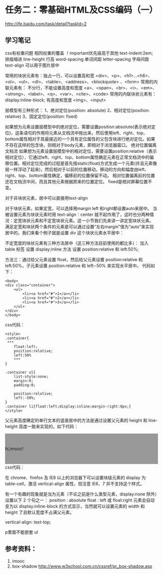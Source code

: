 # 任务二：零基础HTML及CSS编码（一）
http://ife.baidu.com/task/detail?taskId=2


## 学习笔记
css有权重问题
相同权重的覆盖
！important优先级高于其他
text-indent:2em; 排版缩进 
line-height 行高
word-spacing 单词间距
letter-spacing  字母间距
text-align 可以用于图片居中

常用的块状元素有：独占一行，可以设置高和宽
\<div>、\<p>、\<h1>...\<h6>、\<ol>、\<ul>、\<dl>、\<table>、\<address>、\<blockquote> 、\<form>
常用的内联元素有： 不分行，不能设置高度和宽度
\<a>、\<span>、\<br>、\<i>、\<em>、\<strong>、\<label>、\<q>、\<var>、\<cite>、\<code>
常用的内联块状元素有： display:inline-block; 有高度和宽度
\<img>、\<input> 
 
层模型有三种形式：
1、绝对定位(position: absolute)
2、相对定位(position: relative)
3、固定定位(position: fixed)

如果想为元素设置层模型中的绝对定位，需要设置position:absolute(表示绝对定位)，这条语句的作用将元素从文档流中拖出来，然后使用left、right、top、bottom属性相对于其最接近的一个具有定位属性的父包含块进行绝对定位。如果不存在这样的包含块，则相对于body元素，即相对于浏览器窗口。
绝对位置偏离文档流
如果想为元素设置层模型中的相对定位，需要设置position:relative（表示相对定位），它通过left、right、top、bottom属性确定元素在正常文档流中的偏移位置。相对定位完成的过程是首先按static(float)方式生成一个元素(并且元素像层一样浮动了起来)，然后相对于以前的位置移动，移动的方向和幅度由left、right、top、bottom属性确定，偏移前的位置保留不动。
相对位置偏离前的位置还在文档流中间，而且其他元素根据原来的位置定位。
fixed是相对屏幕位置不变。

对于非块状元素，居中可以直接用text-align

对于块状元素，如果定宽，可以选择用margin left 和right都设置auto来居中。
当被设置元素为块状元素时用 text-align：center 就不起作用了，这时也分两种情况：定宽块状元素和不定宽块状元素。这一小节我们先来讲一讲定宽块状元素。
满足定宽和块状两个条件的元素是可以通过设置“左右margin”值为“auto”来实现居中的。我们来看个例子就是设置 div 这个块状元素水平居中：

不定宽度的块状元素有三种方法居中（这三种方法目前使用的都比多）：
加入 table 标签
设置 display;inline 方法
设置 position:relative 和 left:50%;

方法三：通过给父元素设置 float，然后给父元素设置 position:relative 和 left:50%，子元素设置 position:relative 和 left:-50% 来实现水平居中。
代码如下：
```
<body>
<div class="container">
    <ul>
        <li><a href="#">1</a></li>
        <li><a href="#">2</a></li>
        <li><a href="#">3</a></li>
    </ul>
</div>
</body>
```
css代码：
```
<style>
.container{
 ***   
    float:left;
    position:relative;
    left:50%
    ***
}

.container ul{
    list-style:none;
    margin:0;
    padding:0;
    
    position:relative;
    left:-50%;
}
.container li{float:left;display:inline;margin-right:8px;}
</style>
```


父元素高度确定的单行文本的竖直居中的方法是通过设置父元素的 height 和 line-height 高度一致来实现的。如下代码：
<div class="container">
    hi,imooc!
</div>
css代码：
<style>
.container{
    height:100px;
    line-height:100px;
    background:#999;
}
</style>

在 chrome、firefox 及 IE8 以上的浏览器下可以设置块级元素的 display 为 table-cell，激活 vertical-align 属性，但注意 IE6、7 并不支持这个样式。

有一个有趣的现象就是当为元素（不论之前是什么类型元素，display:none 除外）设置以下 2 个句之一：
position : absolute
float : left 或 float:right
元素会自动变为以 display:inline-block 的方式显示，当然就可以设置元素的 width 和 height 了且默认宽度不占满父元素。

vertical-align: text-top;

p里面不能嵌套 ul

## 参考资料：
1. imooc
2. box-shadow 
http://www.w3school.com.cn/cssref/pr_box-shadow.asp